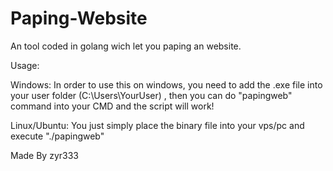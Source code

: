 # Paping-Website
An tool coded in golang wich let you paping an website.

Usage:

Windows: In order to use this on windows, you need to add the .exe file into your user folder (C:\Users\YourUser\) , then you can do "papingweb" command into your CMD and the script will work!

Linux/Ubuntu: You just simply place the binary file into your vps/pc and execute "./papingweb"

Made By zyr333
